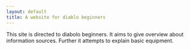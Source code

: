 ```yaml
---
layout: default
title: A website for diablo beginners
---
```


<!-- ![cats and cucumbers](/images/diabolo1.jpg){:class="img-responsive"} -->

This site is directed to diabolo beginners.
It aims to give overview about information sources.
Further it attempts to explain basic equipment.
